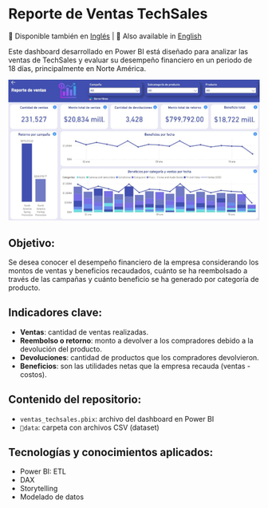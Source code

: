 # Reporte de Ventas TechSales

📌 Disponible también en [Inglés](README.md) | 📌 Also available in [English](README.md)

Este dashboard desarrollado en Power BI está diseñado para analizar las ventas de TechSales y evaluar su desempeño financiero en un periodo de 18 días, principalmente en Norte América.

![](dashboard.JPG)

## Objetivo:

Se desea conocer el desempeño financiero de la empresa considerando los montos de ventas y beneficios recaudados, cuánto se ha reembolsado a través de las campañas y cuánto beneficio se ha generado por categoría de producto.

## Indicadores clave:

- **Ventas**: cantidad de ventas realizadas. 
- **Reembolso o retorno**: monto a devolver a los compradores debido a la devolución del producto.
- **Devoluciones**: cantidad de productos que los compradores devolvieron.
- **Beneficios**: son las utilidades netas que la empresa recauda (ventas - costos).

## Contenido del repositorio:

- `ventas_techsales.pbix`: archivo del dashboard en Power BI
- `📁data`: carpeta con archivos CSV (dataset)

## Tecnologías y conocimientos aplicados:

  - Power BI: ETL
  - DAX
  - Storytelling
  - Modelado de datos
